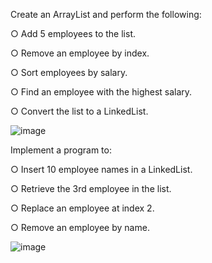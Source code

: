 Create an ArrayList<Employee> and perform the following: 

○ Add 5 employees to the list. 

○ Remove an employee by index. 

○ Sort employees by salary. 

○ Find an employee with the highest salary. 

○ Convert the list to a LinkedList<Employee>.

![image](https://github.com/user-attachments/assets/7e6f79be-beef-4def-896a-1f58a3a1bfd6)

Implement a program to: 

○ Insert 10 employee names in a LinkedList. 

○ Retrieve the 3rd employee in the list. 

○ Replace an employee at index 2. 

○ Remove an employee by name.

![image](https://github.com/user-attachments/assets/b1196319-6e42-41d8-af4a-19ff6d6682c2)
